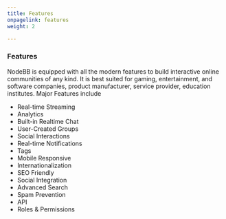 ```yaml
---
title: Features
onpagelink: features
weight: 2

---
```


### **Features**

NodeBB is equipped with all the modern features to build interactive online communities of any kind. It is best suited for gaming, entertainment, and software companies, product manufacturer, service provider, education institutes. Major Features include

- Real-time Streaming
- Analytics
- Built-in Realtime Chat
- User-Created Groups
- Social Interactions
- Real-time Notifications
- Tags
- Mobile Responsive
- Internationalization
- SEO Friendly
- Social Integration
- Advanced Search
- Spam Prevention
- API
- Roles &amp; Permissions
